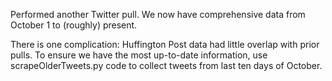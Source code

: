 Performed another Twitter pull. We now have comprehensive data from October 1 to (roughly) present.

There is one complication: Huffington Post data had little overlap with prior pulls. To ensure we have the most up-to-date information, use scrapeOlderTweets.py code to collect tweets from last ten days of October.